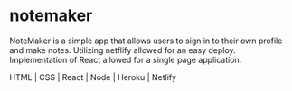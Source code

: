 # notemaker


NoteMaker is a simple app that allows users to sign in to their own profile and make notes.
Utilizing netflify allowed for an easy deploy.
Implementation of React allowed for a single page application.


HTML | CSS | React | Node | Heroku | Netlify

